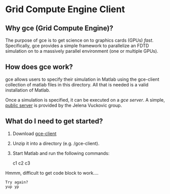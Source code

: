 Grid Compute Engine Client
==========================

Why gce (Grid Compute Engine)?
------------------------------
The purpose of gce is to get science on to graphics cards (GPUs) _fast_. Specifically, gce provides a simple framework to parallelize an FDTD simulation on to a massively parallel environment (one or multiple GPUs).

How does gce work?
------------------
gce allows users to specify their simulation in Matlab using the gce-client collection of matlab files in this directory. All that is needed is a valid installation of Matlab.

Once a simulation is specified, it can be executed on a _gce server_. A simple, [public server](http://brainiac5.stanford.edu) is provided by the Jelena Vuckovic group.

What do I need to get started?
------------------------------
1.  Download [gce-client](https://github.com/JesseLu/gce-client)
2.  Unzip it into a directory (e.g. /gce-client).
3.  Start Matlab and run the following commands:

    c1
    c2
    c3

Hmmm, difficult to get code block to work....

    Try again?
    yup yp